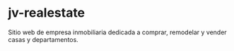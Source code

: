 # jv-realestate
Sitio web de empresa inmobiliaria dedicada a comprar, remodelar y vender casas y departamentos.
